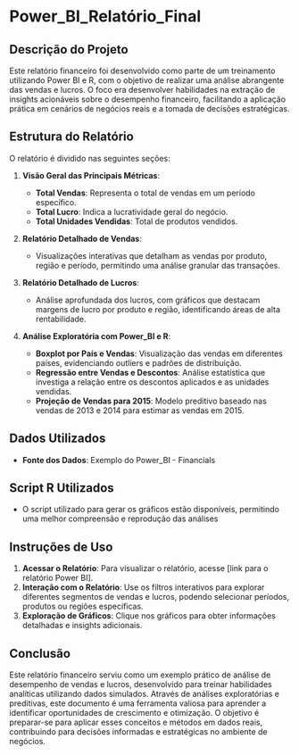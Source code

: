 # Power_BI_Relatório_Final

## Descrição do Projeto

Este relatório financeiro foi desenvolvido como parte de um treinamento utilizando Power BI e R, com o objetivo de realizar uma análise abrangente das vendas e lucros. O foco era desenvolver habilidades na extração de insights acionáveis sobre o desempenho financeiro, facilitando a aplicação prática em cenários de negócios reais e a tomada de decisões estratégicas.

## Estrutura do Relatório

O relatório é dividido nas seguintes seções:

1. **Visão Geral das Principais Métricas**:
   - **Total Vendas**: Representa o total de vendas em um período específico.
   - **Total Lucro**: Indica a lucratividade geral do negócio.
   - **Total Unidades Vendidas**: Total de produtos vendidos.
  
2. **Relatório Detalhado de Vendas**:
   - Visualizações interativas que detalham as vendas por produto, região e período, permitindo uma análise granular das transações.

3. **Relatório Detalhado de Lucros**:
   - Análise aprofundada dos lucros, com gráficos que destacam margens de lucro por produto e região, identificando áreas de alta rentabilidade.

4. **Análise Exploratória com Power_BI e R**:
   - **Boxplot por País e Vendas**: Visualização das vendas em diferentes países, evidenciando outliers e padrões de distribuição.
   - **Regressão entre Vendas e Descontos**: Análise estatística que investiga a relação entre os descontos aplicados e as unidades vendidas.
   - **Projeção de Vendas para 2015**: Modelo preditivo baseado nas vendas de 2013 e 2014 para estimar as vendas em 2015.

## Dados Utilizados

- **Fonte dos Dados**: Exemplo do Power_BI - Financials

## Script R Utilizados
- O script utilizado para gerar os gráficos estão disponíveis, permitindo uma melhor compreensão e reprodução das análises

## Instruções de Uso

1. **Acessar o Relatório**: Para visualizar o relatório, acesse [link para o relatório Power BI].
2. **Interação com o Relatório**: Use os filtros interativos para explorar diferentes segmentos de vendas e lucros, podendo selecionar períodos, produtos ou regiões específicas.
3. **Exploração de Gráficos**: Clique nos gráficos para obter informações detalhadas e insights adicionais.

## Conclusão

Este relatório financeiro serviu como um exemplo prático de análise de desempenho de vendas e lucros, desenvolvido para treinar habilidades analíticas utilizando dados simulados. Através de análises exploratórias e preditivas, este documento é uma ferramenta valiosa para aprender a identificar oportunidades de crescimento e otimização. O objetivo é preparar-se para aplicar esses conceitos e métodos em dados reais, contribuindo para decisões informadas e estratégicas no ambiente de negócios. 




